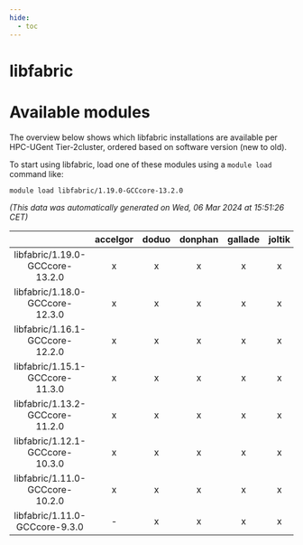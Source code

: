 ```yaml
---
hide:
  - toc
---
```


libfabric
=========

# Available modules


The overview below shows which libfabric installations are available per HPC-UGent Tier-2cluster, ordered based on software version (new to old).

To start using libfabric, load one of these modules using a `module load` command like:

```shell
module load libfabric/1.19.0-GCCcore-13.2.0
```

*(This data was automatically generated on Wed, 06 Mar 2024 at 15:51:26 CET)*  

| |accelgor|doduo|donphan|gallade|joltik|skitty|
| :---: | :---: | :---: | :---: | :---: | :---: | :---: |
|libfabric/1.19.0-GCCcore-13.2.0|x|x|x|x|x|x|
|libfabric/1.18.0-GCCcore-12.3.0|x|x|x|x|x|x|
|libfabric/1.16.1-GCCcore-12.2.0|x|x|x|x|x|x|
|libfabric/1.15.1-GCCcore-11.3.0|x|x|x|x|x|x|
|libfabric/1.13.2-GCCcore-11.2.0|x|x|x|x|x|x|
|libfabric/1.12.1-GCCcore-10.3.0|x|x|x|x|x|x|
|libfabric/1.11.0-GCCcore-10.2.0|x|x|x|x|x|x|
|libfabric/1.11.0-GCCcore-9.3.0|-|x|x|x|x|x|

